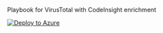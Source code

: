 Playbook for VirusTotal with CodeInsight enrichment 

[![Deploy to Azure](https://aka.ms/deploytoazurebutton)](https://raw.githubusercontent.com/Pavel-Hrabec/AI-for-CyberSecurity/refs/heads/main/Playbooks/VirusTotal-CodeInsight.json?token=GHSAT0AAAAAAC5NCU3VQRBXOQ5OLQMISPSCZ4IUIOQ)